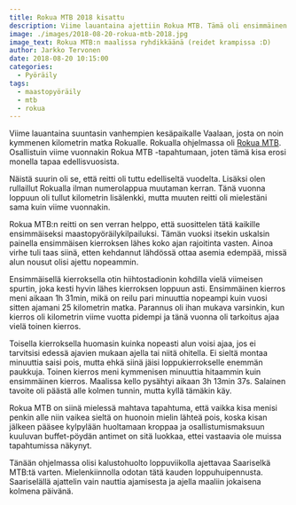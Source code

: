 ```yaml
---
title: Rokua MTB 2018 kisattu
description: Viime lauantaina ajettiin Rokua MTB. Tämä oli ensimmäinen isompi kisa, jonka ajoin toista kertaa, joten on mukava seurata kunnon kehitystä.
image: ./images/2018-08-20-rokua-mtb-2018.jpg
image_text: Rokua MTB:n maalissa ryhdikkäänä (reidet krampissa :D)
author: Jarkko Tervonen
date: 2018-08-20 10:15:00
categories:
  - Pyöräily
tags:
  - maastopyöräily
  - mtb
  - rokua
---
```

Viime lauantaina suuntasin vanhempien kesäpaikalle Vaalaan, josta on noin kymmenen kilometrin matka Rokualle. Rokualla ohjelmassa oli [Rokua MTB](https://www.rokuamtb.com/). Osallistuin viime vuonnakin Rokua MTB -tapahtumaan, joten tämä kisa erosi monella tapaa edellisvuosista.

Näistä suurin oli se, että reitti oli tuttu edelliseltä vuodelta. Lisäksi olen rullaillut Rokualla ilman numerolappua muutaman kerran. Tänä vuonna loppuun oli tullut kilometrin lisälenkki, mutta muuten reitti oli mielestäni sama kuin viime vuonnakin.

Rokua MTB:n reitti on sen verran helppo, että suosittelen tätä kaikille ensimmäiseksi maastopyöräilykilpailuksi. Tämän vuoksi itsekin uskalsin painella ensimmäisen kierroksen lähes koko ajan rajoitinta vasten. Ainoa virhe tuli taas siinä, etten kehdannut lähdössä ottaa asemia edempää, missä alun nousut olisi ajettu nopeammin.

Ensimmäisellä kierroksella otin hiihtostadionin kohdilla vielä viimeisen spurtin, joka kesti hyvin lähes kierroksen loppuun asti. Ensimmäinen kierros meni aikaan 1h 31min, mikä on reilu pari minuuttia nopeampi kuin vuosi sitten ajamani 25 kilometrin matka. Parannus oli ihan mukava varsinkin, kun kierros oli kilometrin viime vuotta pidempi ja tänä vuonna oli tarkoitus ajaa vielä toinen kierros.

Toisella kierroksella huomasin kuinka nopeasti alun voisi ajaa, jos ei tarvitsisi edessä ajavien mukaan ajella tai niitä ohitella. Ei sieltä montaa minuuttia saisi pois, mutta ehkä siinä jäisi loppukierrokselle enemmän paukkuja. Toinen kierros meni kymmenisen minuuttia hitaammin kuin ensimmäinen kierros. Maalissa kello pysähtyi aikaan 3h 13min 37s. Salainen tavoite oli päästä alle kolmen tunnin, mutta kyllä tämäkin käy.

Rokua MTB on siinä mielessä mahtava tapahtuma, että vaikka kisa menisi penkin alle niin vaikea sieltä on huonoin mielin lähteä pois, koska kisan jälkeen pääsee kylpylään huoltamaan kroppaa ja osallistumismaksuun kuuluvan buffet-pöydän antimet on sitä luokkaa, ettei vastaavia ole muissa tapahtumissa näkynyt.

Tänään ohjelmassa olisi kalustohuolto loppuviikolla ajettavaa Saariselkä MTB:tä varten. Mielenkiinnolla odotan tätä kauden loppuhuipennusta. Saariselällä ajattelin vain nauttia ajamisesta ja ajella maaliin jokaisena kolmena päivänä.
